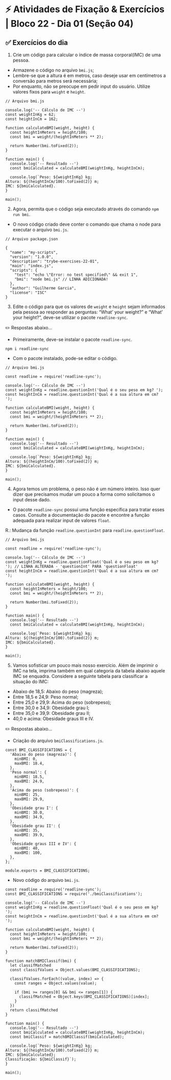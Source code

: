 # ⚡ Atividades de Fixação & Exercícios | Bloco 22 - Dia 01 (Seção 04)

## ✅ Exercícios do dia
1. Crie um código para calcular o índice de massa corporal(IMC) de uma pessoa.
- Armazene o código no arquivo `bmi.js`;
- Lembre-se que a altura é em metros, caso deseje usar em centímetros a conversão para metros será necessária;
- Por enquanto, não se preocupe em pedir input do usuário. Utilize valores fixos para `weight` e `height`.
```
// Arquivo bmi.js

console.log('-- Cálculo de IMC --')
const weightInKg = 62;
const heightInCm = 162;

function calculateBMI(weight, height) {
  const heightInMeters = height/100;
  const bmi = weight/(heightInMeters ** 2);

  return Number(bmi.toFixed(2));
}

function main() {
  console.log('-- Resultado --')
  const bmiCalculated = calculateBMI(weightInKg, heightInCm);

  console.log(`Peso: ${weightInKg} kg;
Altura: ${(heightInCm/100).toFixed(2)} m;
IMC: ${bmiCalculated}.
}

main();
```

2. Agora, permita que o código seja executado através do comando `npm run bmi`.
- O novo código criado deve conter o comando que chama o node para executar o arquivo `bmi.js`.
```
// Arquivo package.json

{
  "name": "my-scripts",
  "version": "1.0.0",
  "description": "trybe-exercises-22-01",
  "main": "index.js",
  "scripts": {
    "test": "echo \"Error: no test specified\" && exit 1",
    "bmi": "node bmi.js" // LINHA ADICIONADA!
  },
  "author": "Guilherme Garcia",
  "license": "ISC"
}
```

3. Edite o código para que os valores de `weight` e `height` sejam informados pela pessoa ao responder as perguntas: “What’ your weight?” e “What’ your height?”, deve-se utilizar o pacote `readline-sync`.

✏️ Respostas abaixo...
- Primeiramente, deve-se instalar o pacote `readline-sync`.
```
npm i readline-sync
```
- Com o pacote instalado, pode-se editar o código.
```
// Arquivo bmi.js

const readline = require('readline-sync');

console.log('-- Cálculo de IMC --')
const weightInKg = readline.questionInt('Qual é o seu peso em kg? ');
const heightInCm = readline.questionInt('Qual é a sua altura em cm? ');

function calculateBMI(weight, height) {
  const heightInMeters = height/100;
  const bmi = weight/(heightInMeters ** 2);

  return Number(bmi.toFixed(2));
}

function main() {
  console.log('-- Resultado --')
  const bmiCalculated = calculateBMI(weightInKg, heightInCm);

  console.log(`Peso: ${weightInKg} kg;
Altura: ${(heightInCm/100).toFixed(2)} m;
IMC: ${bmiCalculated}.
}

main();
```

4. Agora temos um problema, o peso não é um número inteiro. Isso quer dizer que precisamos mudar um pouco a forma como solicitamos o input desse dado.
- O pacote `readline-sync` possui uma função específica para tratar esses casos. Consulte a documentação do pacote e encontre a função adequada para realizar input de valores `float`.

R.: Mudança da função `readline.questionInt` para `readline.questionFloat`.
```
// Arquivo bmi.js

const readline = require('readline-sync');

console.log('-- Cálculo de IMC --')
const weightInKg = readline.questionFloat('Qual é o seu peso em kg? '); // LINHA ALTERADA - 'questionInt' PARA 'questionFloat'
const heightInCm = readline.questionInt('Qual é a sua altura em cm? ');

function calculateBMI(weight, height) {
  const heightInMeters = height/100;
  const bmi = weight/(heightInMeters ** 2);

  return Number(bmi.toFixed(2));
}

function main() {
  console.log('-- Resultado --')
  const bmiCalculated = calculateBMI(weightInKg, heightInCm);

  console.log(`Peso: ${weightInKg} kg;
Altura: ${(heightInCm/100).toFixed(2)} m;
IMC: ${bmiCalculated}.
}

main();
```

5. Vamos sofisticar um pouco mais nosso exercício. Além de imprimir o IMC na tela, imprima também em qual categoria da tabela abaixo aquele IMC se enquadra. Considere a seguinte tabela para classificar a situação do IMC:
- Abaixo de 18,5: Abaixo do peso (magreza);
- Entre 18,5 e 24,9: Peso normal;
- Entre 25,0 e 29,9: Acima do peso (sobrepeso);
- Entre 30,0 e 34,9: Obesidade grau I;
- Entre 35,0 e 39,9: Obesidade grau II;
- 40,0 e acima: Obesidade graus III e IV.

✏️ Respostas abaixo...
- Criação do arquivo `bmiClassifications.js`.
```
const BMI_CLASSIFICATIONS = {
  'Abaixo do peso (magreza)': {
    minBMI: 0,
    maxBMI: 18.4,
  },
  'Peso normal': {
    minBMI: 18.5,
    maxBMI: 24.9,
  },
  'Acima do peso (sobrepeso)': {
    minBMI: 25,
    maxBMI: 29.9,
  },
  'Obesidade grau I': {
    minBMI: 30.0,
    maxBMI: 34.9,
  },
  'Obesidade grau II': {
    minBMI: 35,
    maxBMI: 39.9,
  },
  'Obesidade graus III e IV': {
    minBMI: 40,
    maxBMI: 100,
  },
};

module.exports = BMI_CLASSIFICATIONS;
```
- Novo código do arquivo `bmi.js`.
```
const readline = require('readline-sync');
const BMI_CLASSIFICATIONS = require('./bmiClassifications');

console.log('-- Cálculo de IMC --')
const weightInKg = readline.questionFloat('Qual é o seu peso em kg? ');
const heightInCm = readline.questionInt('Qual é a sua altura em cm? ');

function calculateBMI(weight, height) {
  const heightInMeters = height/100;
  const bmi = weight/(heightInMeters ** 2);

  return Number(bmi.toFixed(2));
}

function matchBMIClassif(bmi) {
  let classifMatched
  const classifValues = Object.values(BMI_CLASSIFICATIONS);

  classifValues.forEach((value, index) => {
    const ranges = Object.values(value);

    if (bmi >= ranges[0] && bmi <= ranges[1]) {
      classifMatched = Object.keys(BMI_CLASSIFICATIONS)[index];
    }
  })
  return classifMatched
}

function main() {
  console.log('-- Resultado --')
  const bmiCalculated = calculateBMI(weightInKg, heightInCm);
  const bmiClassif = matchBMIClassif(bmiCalculated);

  console.log(`Peso: ${weightInKg} kg;
Altura: ${(heightInCm/100).toFixed(2)} m;
IMC: ${bmiCalculated};
Classificação: ${bmiClassif}`);
}

main();
```
